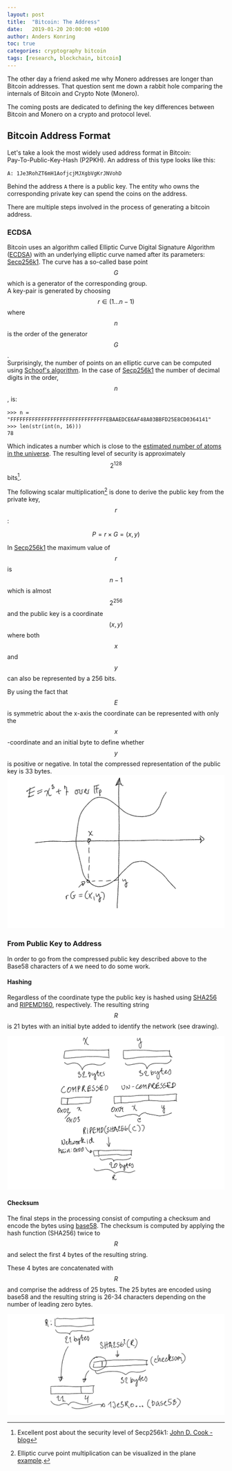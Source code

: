 ```yaml
---
layout: post
title:  "Bitcoin: The Address"
date:   2019-01-20 20:00:00 +0100
author: Anders Konring
toc: true
categories: cryptography bitcoin
tags: [research, blockchain, bitcoin]
---
```


The other day a friend asked me why Monero addresses are longer than Bitcoin addresses.
That question sent me down a rabbit hole comparing the internals of Bitcoin and Crypto Note (Monero).

The coming posts are dedicated to defining the key differences between Bitcoin and Monero on a crypto and protocol level.

## Bitcoin Address Format

Let's take a look the most widely used address format in Bitcoin:  
Pay-To-Public-Key-Hash (P2PKH).
An address of this type looks like this:  
```
A: 1Je3RohZT6mH1AofjcjMJXgbVgKrJNVohD
```
Behind the address `A` there is a public key. The entity who owns the corresponding private key can spend the coins on the address.

There are multiple steps involved in the process of generating a bitcoin address.

### ECDSA

Bitcoin uses an algorithm called Elliptic Curve Digital Signature Algorithm ([ECDSA](https://en.wikipedia.org/wiki/Elliptic_Curve_Digital_Signature_Algorithm)) with an underlying elliptic curve named after its parameters: [Secp256k1](http://www.secg.org/sec2-v2.pdf).
The curve has a so-called base point $$G$$ which is a generator of the corresponding group.  
A key-pair is generated by choosing $$r\in (1\dots n-1)$$ where $$n$$ is the order of the generator $$G$$.  
Surprisingly, the number of points on an elliptic curve can be computed using [Schoof's algorithm](https://en.wikipedia.org/wiki/Schoof's_algorithm).
In the case of [Secp256k1](http://www.secg.org/sec2-v2.pdf) the number of decimal digits in the order, $$n$$, is:
```
>>> n = "FFFFFFFFFFFFFFFFFFFFFFFFFFFFFFFEBAAEDCE6AF48A03BBFD25E8CD0364141"
>>> len(str(int(n, 16)))
78
```
Which indicates a number which is close to the [estimated number of atoms in the universe](https://en.wikipedia.org/wiki/Observable_universe#Matter_content_%E2%80%93_number_of_atoms).
The resulting level of security is approximately $$2^{128}$$ bits[^2].

The following scalar multiplication[^1] is done to derive the public key from the private key, $$r$$:

$$
P=r\times G=(x,y)
$$

In [Secp256k1](http://www.secg.org/sec2-v2.pdf) the maximum value of $$r$$ is $$n-1$$ which is almost $$2^{256}$$ and the public key is a coordinate $$(x, y)$$ where both $$x$$ and $$y$$ can also be represented by a 256 bits.

By using the fact that $$E$$ is symmetric about the x-axis the coordinate can be represented with only the $$x$$-coordinate and an initial byte to define whether $$y$$ is positive or negative.
In total the compressed representation of the public key is 33 bytes.
![Elliptic Curve](/assets/elliptic.png)

### From Public Key to Address

In order to go from the compressed public key described above to the Base58 characters of `A` we need to do some work.

#### Hashing

Regardless of the coordinate type the public key is hashed using [SHA256](https://en.wikipedia.org/wiki/SHA-2) and [RIPEMD160](https://en.wikipedia.org/wiki/RIPEMD), respectively.
The resulting string $$R$$ is 21 bytes with an initial byte added to identify the network (see drawing).

![Hashing](/assets/hash.png)

#### Checksum
The final steps in the processing consist of computing a checksum and encode the bytes using [base58](https://en.wikipedia.org/wiki/Base58).
The checksum is computed by applying the hash function (SHA256) twice to $$R$$ and select the first 4 bytes of the resulting string.

These 4 bytes are concatenated with $$R$$ and comprise the address of 25 bytes.
The 25 bytes are encoded using base58 and the resulting string is 26-34 characters depending on the number of leading zero bytes.

![Hashing](/assets/base58.png)

[^1]: Elliptic curve point multiplication can be visualized in the plane [example](https://infosecwriters.com/text_resources/pdf/Elliptic_Curve_AnnopMS.pdf).
[^2]: Excellent post about the security level of Secp256k1: [John D. Cook - blog](https://www.johndcook.com/blog/2018/08/14/bitcoin-elliptic-curves/)
